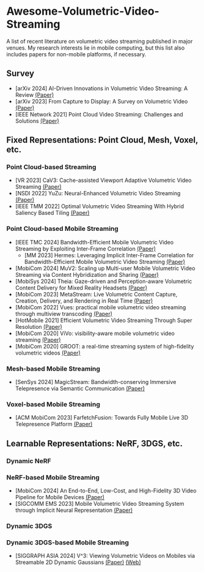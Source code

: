 # Awesome-Volumetric-Video-Streaming
A list of recent literature on volumetric video streaming published in major venues. My research interests lie in mobile computing, but this list also includes papers for non-mobile platforms, if necessary.

## Survey
* [arXiv 2024] AI-Driven Innovations in Volumetric Video Streaming: A Review [(Paper)](https://arxiv.org/abs/2412.12208)
* [arXiv 2023] From Capture to Display: A Survey on Volumetric Video [(Paper)](https://arxiv.org/abs/2309.05658)
* [IEEE Network 2021] Point Cloud Video Streaming: Challenges and Solutions [(Paper)](https://ieeexplore.ieee.org/abstract/document/9537928)

## Fixed Representations: Point Cloud, Mesh, Voxel, etc.
### Point Cloud-based Streaming
* [VR 2023] CaV3: Cache-assisted Viewport Adaptive Volumetric Video Streaming [(Paper)](https://ieeexplore.ieee.org/document/10108421)
* [NSDI 2022] YuZu: Neural-Enhanced Volumetric Video Streaming [(Paper)](https://www.usenix.org/conference/nsdi22/presentation/zhang-anlan)
* [IEEE TMM 2022] Optimal Volumetric Video Streaming With Hybrid Saliency Based Tiling [(Paper)](https://ieeexplore.ieee.org/document/9720162)

### Point Cloud-based Mobile Streaming
* [IEEE TMC 2024] Bandwidth-Efficient Mobile Volumetric Video Streaming by Exploiting Inter-Frame Correlation [(Paper)](https://dl.acm.org/doi/10.1109/TMC.2024.3367750)
  * [MM 2023] Hermes: Leveraging Implicit Inter-Frame Correlation for Bandwidth-Efficient Mobile Volumetric Video Streaming [(Paper)](https://dl.acm.org/doi/10.1145/3581783.3613907)
* [MobiCom 2024] MuV2: Scaling up Multi-user Mobile Volumetric Video Streaming via Content Hybridization and Sharing [(Paper)](https://dl.acm.org/doi/10.1145/3636534.3649364)
* [MobiSys 2024] Theia: Gaze-driven and Perception-aware Volumetric Content Delivery for Mixed Reality Headsets [(Paper)](https://dl.acm.org/doi/10.1145/3643832.3661858)
* [MobiCom 2023] MetaStream: Live Volumetric Content Capture, Creation, Delivery, and Rendering in Real Time [(Paper)](https://dl.acm.org/doi/10.1145/3570361.3592530)
* [MobiCom 2022] Vues: practical mobile volumetric video streaming through multiview transcoding [(Paper)](https://dl.acm.org/doi/10.1145/3495243.3517027)
* [HotMobile 2021] Efficient Volumetric Video Streaming Through Super Resolution [(Paper)](https://dl.acm.org/doi/10.1145/3446382.3448663)
* [MobiCom 2020] ViVo: visibility-aware mobile volumetric video streaming [(Paper)](https://dl.acm.org/doi/10.1145/3372224.3380888)
* [MobiCom 2020] GROOT: a real-time streaming system of high-fidelity volumetric videos [(Paper)](https://dl.acm.org/doi/10.1145/3372224.3419214)

### Mesh-based Mobile Streaming
* [SenSys 2024] MagicStream: Bandwidth-conserving Immersive Telepresence via Semantic Communication [(Paper)](https://dl.acm.org/doi/10.1145/3666025.3699344)

### Voxel-based Mobile Streaming
* [ACM MobiCom 2023] FarfetchFusion: Towards Fully Mobile Live 3D Telepresence Platform [(Paper)](https://dl.acm.org/doi/abs/10.1145/3570361.3592525)

## Learnable Representations: NeRF, 3DGS, etc.
### Dynamic NeRF


### NeRF-based Mobile Streaming
* [MobiCom 2024] An End-to-End, Low-Cost, and High-Fidelity 3D Video Pipeline for Mobile Devices [(Paper)](https://dl.acm.org/doi/10.1145/3636534.3690685)
* [SIGCOMM EMS 2023] Mobile Volumetric Video Streaming System through Implicit Neural Representation [(Paper)](https://dl.acm.org/doi/10.1145/3609395.3610593)

### Dynamic 3DGS


### Dynamic 3DGS-based Mobile Streaming
* [SIGGRAPH ASIA 2024] V^3: Viewing Volumetric Videos on Mobiles via Streamable 2D Dynamic Gaussians [(Paper)](https://dl.acm.org/doi/10.1145/3687935) [(Web)](https://authoritywang.github.io/v3/)


